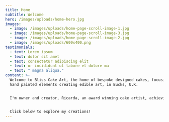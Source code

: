 ```yaml
---
title: Home
subtitle: Welcome
hero: /images/uploads/home-hero.jpg
images:
  - image: /images/uploads/home-page-scroll-image-1.jpg
  - image: /images/uploads/home-page-scroll-image-3.jpg
  - image: /images/uploads/home-page-scroll-image-2.jpg
  - image: /images/uploads/600x400.png
testimonials:
  - text: Lorem ipsum
  - text: dolor sit amet
  - text: consectetur adipiscing elit
  - text: or incididunt ut labore et dolore ma
  - text: " magna aliqua."
content: >-
  Welcome to Bliss Cake Art, the home of bespoke designed cakes, focusing on
  hand painted elements creating edible art, in Bucks, U.K. 


  I'm owner and creator, Ricarda, an award winning cake artist, achieving a Gold award in Cake International 2023 in the Hand Painted Category. I pride myself in creating memorable cakes, which are bespoke, unique and individual to each person and their vision.


  Click below to explore my creations!
---
```

